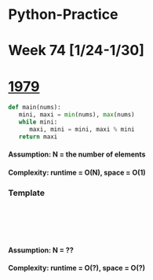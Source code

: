 # Python-Practice

# Week 74 [1/24-1/30]

# [1979](https://leetcode.com/problems/find-greatest-common-divisor-of-array/)
```python
def main(nums):
   mini, maxi = min(nums), max(nums)
   while mini:
      maxi, mini = mini, maxi % mini
   return maxi
```
#### Assumption: N = the number of elements
#### Complexity: runtime = O(N), space = O(1)

### Template
# []()
```sql
```

# []()
```python
```
#### Assumption: N = ??
#### Complexity: runtime = O(?), space = O(?)
